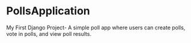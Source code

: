 # PollsApplication
My First Django Project- A simple poll app where users can create polls, vote in polls, and view poll results.
